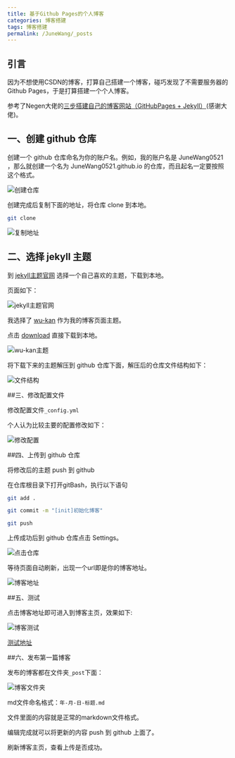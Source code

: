 ```yaml
---
title: 基于Github Pages的个人博客
categories: 博客搭建
tags: 博客搭建
permalink: /JuneWang/_posts
---
```

## 引言

因为不想使用CSDN的博客，打算自己搭建一个博客，碰巧发现了不需要服务器的Github Pages，于是打算搭建一个个人博客。

参考了Negen大佬的[三步搭建自己的博客网站（GitHubPages + Jekyll）](https://www.jianshu.com/p/4048bbb259e9)(感谢大佬)。

## 一、创建 github 仓库

创建一个 github 仓库命名为你的账户名。例如，我的账户名是 JuneWang0521 ，那么就创建一个名为 JuneWang0521.github.io 的仓库，而且起名一定要按照这个格式。

![创建仓库](/public/image/2019-01-16-1.jpg)

创建完成后复制下面的地址，将仓库 clone 到本地。

```bash
git clone
```

![复制地址](/public/image/2019-01-16-2.jpg)

## 二、选择 jekyll 主题

到 [jekyll主题官网](http://jekyllthemes.org) 选择一个自己喜欢的主题，下载到本地。

页面如下：

![jekyll主题官网](/public/image/2019-01-16-3.jpg)

我选择了 [wu-kan](http://jekyllthemes.org/themes/wu-kan/) 作为我的博客页面主题。

点击 [download](https://github.com/wu-kan/wu-kan.github.io/archive/master.zip) 直接下载到本地。

![wu-kan主题](/public/image/2019-01-16-4.jpg)

将下载下来的主题解压到 github 仓库下面，解压后的仓库文件结构如下：

![文件结构](/public/image/2019-01-16-5.jpg)

##三、修改配置文件

修改配置文件`_config.yml`

个人认为比较主要的配置修改如下：

![修改配置](/public/image/2019-01-16-6.jpg)

##四、上传到 github 仓库

将修改后的主题 push 到 github

在仓库根目录下打开gitBash，执行以下语句

```bash
git add .
```
```bash
git commit -m "[init]初始化博客"
```
```bash
git push
```

上传成功后到 github 仓库点击 Settings。

![点击仓库](/public/image/2019-01-16-7.jpg)

等待页面自动刷新，出现一个url即是你的博客地址。

![博客地址](/public/image/2019-01-16-8.jpg)

##五、测试

点击博客地址即可进入到博客主页，效果如下:

![博客测试](/public/image/2019-01-16-9.jpg)

[测试地址](https://junewang0521.github.io/JuneWang0521.github.io/)

##六、发布第一篇博客

发布的博客都在文件夹`_post`下面：

![博客文件夹](/public/image/2019-01-16-10.jpg)

md文件命名格式：`年-月-日-标题.md`

文件里面的内容就是正常的markdown文件格式。

编辑完成就可以将更新的内容 push 到 github 上面了。

刷新博客主页，查看上传是否成功。
